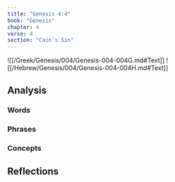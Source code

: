 ```yaml
---
title: "Genesis 4:4"
book: "Genesis"
chapter: 4
verse: 4
section: "Cain's Sin"
---
```

![[/Greek/Genesis/004/Genesis-004-004G.md#Text]]
![[/Hebrew/Genesis/004/Genesis-004-004H.md#Text]]

## Analysis

### Words

### Phrases

### Concepts

## Reflections
